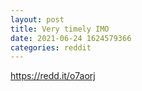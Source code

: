 ```yaml
--- 
layout: post 
title: Very timely IMO 
date: 2021-06-24 1624579366 
categories: reddit 
--- 
```

https://redd.it/o7aorj